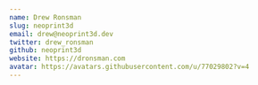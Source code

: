 ```yaml
---
name: Drew Ronsman 
slug: neoprint3d 
email: drew@neoprint3d.dev
twitter: drew_ronsman
github: neoprint3d
website: https://dronsman.com
avatar: https://avatars.githubusercontent.com/u/77029802?v=4
---
```

